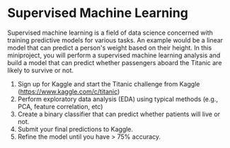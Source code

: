 # Supervised Machine Learning

Supervised machine learning is a field of data science concerned with training predictive models for various tasks. An example would be a linear model that can predict a person's weight based on their height. In this miniproject, you will perform a supervised machine learning analysis and build a model that can predict whether passengers aboard the Titanic are likely to survive or not.

1. Sign up for Kaggle and start the Titanic challenge from Kaggle (https://www.kaggle.com/c/titanic)
2. Perform exploratory data analysis (EDA) using typical methods (e.g., PCA, feature correlation, etc)
3. Create a binary classifier that can predict whether patients will live or not.
4. Submit your final predictions to Kaggle.
5. Refine the model until you have > 75% accuracy.
